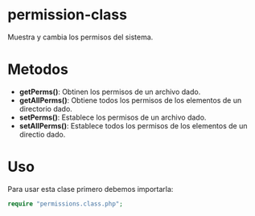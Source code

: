 permission-class
================

Muestra y cambia los permisos del sistema.

Metodos
=======

* **getPerms()**: Obtinen los permisos de un archivo dado.
* **getAllPerms()**: Obtiene todos los permisos de los elementos de un directorio dado.
* **setPerms()**: Establece los permisos de un archivo dado.
* **setAllPerms()**: Establece todos los permisos de los elementos de un directio dado.

Uso
===
Para usar esta clase primero debemos importarla:
```php
require "permissions.class.php";
```



